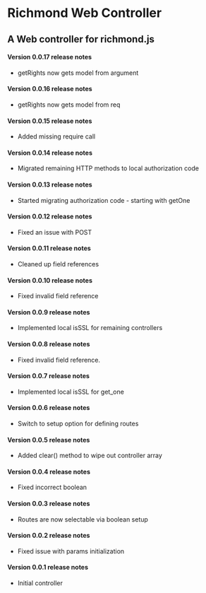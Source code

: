 Richmond Web Controller
========================

A Web controller for richmond.js
-----------------------------------------------

#### Version 0.0.17 release notes

* getRights now gets model from argument

#### Version 0.0.16 release notes

* getRights now gets model from req

#### Version 0.0.15 release notes

* Added missing require call

#### Version 0.0.14 release notes

* Migrated remaining HTTP methods to local authorization code

#### Version 0.0.13 release notes

* Started migrating authorization code - starting with getOne

#### Version 0.0.12 release notes

* Fixed an issue with POST

#### Version 0.0.11 release notes

* Cleaned up field references

#### Version 0.0.10 release notes

* Fixed invalid field reference

#### Version 0.0.9 release notes

* Implemented local isSSL for remaining controllers

#### Version 0.0.8 release notes

* Fixed invalid field reference.

#### Version 0.0.7 release notes

* Implemented local isSSL for get_one

#### Version 0.0.6 release notes

* Switch to setup option for defining routes

#### Version 0.0.5 release notes

* Added clear() method to wipe out controller array

#### Version 0.0.4 release notes

* Fixed incorrect boolean

#### Version 0.0.3 release notes

* Routes are now selectable via boolean setup

#### Version 0.0.2 release notes

* Fixed issue with params initialization

#### Version 0.0.1 release notes

* Initial controller
